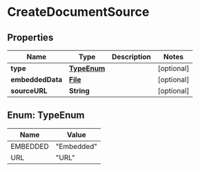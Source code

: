 

# CreateDocumentSource

## Properties

Name | Type | Description | Notes
------------ | ------------- | ------------- | -------------
**type** | [**TypeEnum**](#TypeEnum) |  |  [optional]
**embeddedData** | [**File**](File.md) |  |  [optional]
**sourceURL** | **String** |  |  [optional]



## Enum: TypeEnum

Name | Value
---- | -----
EMBEDDED | &quot;Embedded&quot;
URL | &quot;URL&quot;



